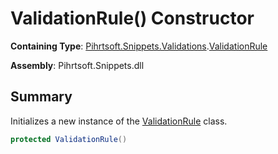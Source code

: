 # ValidationRule\(\) Constructor

**Containing Type**: [Pihrtsoft.Snippets.Validations](../../README.md)\.[ValidationRule](../README.md)

**Assembly**: Pihrtsoft\.Snippets\.dll

## Summary

Initializes a new instance of the [ValidationRule](../README.md) class\.

```csharp
protected ValidationRule()
```

